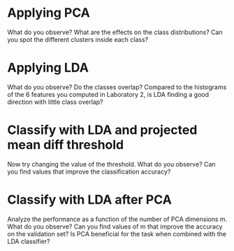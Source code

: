 # Applying PCA
What do you observe? What are the effects on the class distributions? Can you spot the different clusters inside each class?

# Applying LDA
What do you observe? Do the classes overlap? Compared to the histograms of the 6 features you computed in Laboratory 2, is LDA finding a good direction with little class overlap?

# Classify with LDA and projected mean diff threshold
Now try changing the value of the threshold. What do you observe? Can you find values that improve the classification accuracy?

# Classify with LDA after PCA
Analyze the performance as a function of the number of PCA dimensions m. What do you observe? Can you find values of m that improve the accuracy on the validation set? Is PCA beneficial for the task when combined with the LDA classifier?